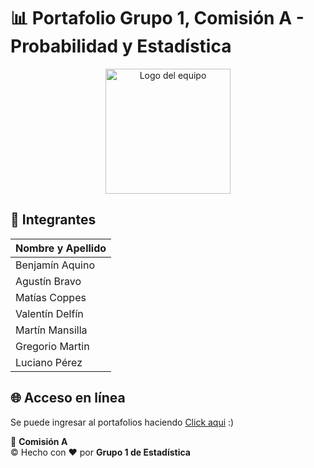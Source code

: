 # 📊 Portafolio Grupo 1, Comisión A - Probabilidad y Estadística

<div align="center">
  <img src="https://i.ibb.co/238NDHwv/uner.png" alt="Logo del equipo" width="200">
</div>

## 👥 Integrantes
| Nombre y Apellido   |
|---------------------|
| Benjamín Aquino     |
| Agustín Bravo       |
| Matías Coppes       |
| Valentín Delfín     |
| Martín Mansilla     |
| Gregorio Martin     |
| Luciano Pérez       |

## 🌐 Acceso en línea
Se puede ingresar al portafolios haciendo [Click aqui](https://gregorioam18.github.io/EstadisticaSistemas/) :)

📘 **Comisión A**  
© Hecho con ❤️ por **Grupo 1 de Estadística**
